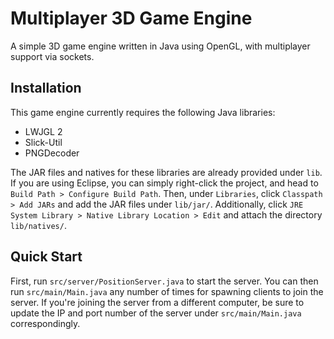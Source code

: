 # Multiplayer 3D Game Engine
A simple 3D game engine written in Java using OpenGL, with multiplayer support via sockets.

<!-- I wrote this project mainly as a way to learn more about OpenGL and socket programming.

following ThinMatrix's online [tutorial series](https://www.youtube.com/watch?v=VS8wlS9hF8E&list=PLRIWtICgwaX0u7Rf9zkZhLoLuZVfUksDP). -->

## Installation

This game engine currently requires the following Java libraries:

- LWJGL 2
- Slick-Util 
- PNGDecoder

The JAR files and natives for these libraries are already provided under `lib`. If you are using Eclipse, you can simply right-click the project, and head to `Build Path > Configure Build Path`. Then, under `Libraries`, click `Classpath > Add JARs` and add the JAR files under `lib/jar/`. Additionally, click `JRE System Library > Native Library Location > Edit` and attach the directory `lib/natives/`.

## Quick Start

First, run `src/server/PositionServer.java` to start the server. You can then run `src/main/Main.java` any number of times for spawning clients to join the server. If you're joining the server from a different computer, be sure to update the IP and port number of the server under `src/main/Main.java` correspondingly.